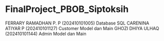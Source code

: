 # FinalProject_PBOB_Siptoksih
FERRARY RAMADHAN P. P (202410101005) Database SQL
CARENINA ATIYAR P (202410101127) Customer Model dan Main
GHOZI DHIYA ULHAQ (202410101144) Admin Model dan Main
